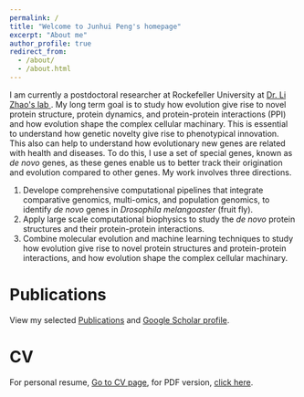 ```yaml
---
permalink: /
title: "Welcome to Junhui Peng's homepage"
excerpt: "About me"
author_profile: true
redirect_from: 
  - /about/
  - /about.html
---
```

I am currently a postdoctoral researcher at Rockefeller University at <a href="https://zhaolab.rockefeller.edu">Dr. Li Zhao's lab </a>. My long term goal is to study how evolution give rise to novel protein structure, protein dynamics, and protein-protein interactions (PPI) and how evolution shape the complex cellular machinary. This is essential to understand how genetic novelty give rise to phenotypical innovation. This also can help to understand how evolutionary new genes are related with health and diseases. To do this, I use a set of special genes, known as <i>de novo</i> genes, as these genes enable us to better track their origination and evolution compared to other genes. My work involves three directions.  
  1. Develope comprehensive computational pipelines that integrate comparative genomics, multi-omics, and population genomics, to identify <i>de novo</i> genes in <i>Drosophila melangoaster</i> (fruit fly).  
  2. Apply large scale computational biophysics to study the <i>de novo</i> protein structures and their protein-protein interactions.   
  3. Combine molecular evolution and machine learning techniques to study how evolution give rise to novel protein structures and protein-protein interactions, and how evolution shape the complex cellular machinary.  

Publications
======
View my selected [Publications](https://jhpanda.github.io/publications) and <a href="https://scholar.google.com/citations?user=c5EdqCYAAAAJ&hl=en">Google Scholar profile</a>.

CV
======
For personal resume, [Go to CV page](https://jhpanda.github.io/cv), for PDF version, <a href="https://jhpanda.github.io/files/JunhuiPeng_CV.pdf">click here</a>.
